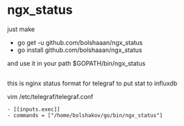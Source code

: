 # ngx_status


just make

 - go get  -u github.com/bolshaaan/ngx_status
 - go install github.com/bolshaaan/ngx_status

and use it in your path $GOPATH/bin/ngx_status

##

this is nginx status format for telegraf to put stat to influxdb


vim /etc/telegraf/telegraf.conf


    - [[inputs.exec]]
    - commands = ["/home/bolshakov/go/bin/ngx_status"]